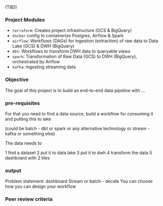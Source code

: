(TBD)

### Project Modules
* `terraform`: Creates project infrastructure (GCS & BigQuery) 
* `docker` config to containerize Postgres, Airflow & Spark
* `airflow`: Workflows (DAGs) for ingestion (extraction) of raw data to Data Lake (GCS) & DWH (BigQuery)
* `dbt`: Workflows to transform DWH data to queryable views
* `spark`: Transformation of Raw Data (GCS) to DWH (BigQuery), orchestrated by Airflow
* `kafka`: ingesting streaming data

### Objective
The goal of this project is to build an end-to-end data pipeline with … 

### pre-requisites
For that you need to find a data source, build a workflow for consuming it and putting this to lake 

(could be batch - dbt or spark or any alternative technology or stream - kafka or something else)

The data needs to 

1 find a dataset
2 put it to data lake
3 put it to dwh
4 transform the data
5 dashboard with 2 tiles

### output
Problem statement: dashboard 
Stream or batch - decide 
You can choose how you can design your workflow 

### Peer review criteria
